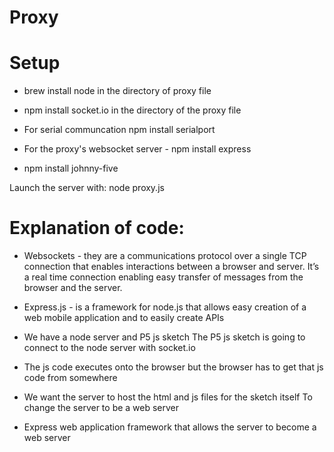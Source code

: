# Proxy

# Setup
* brew install node in the directory of proxy file

* npm install socket.io in the directory of the proxy file

* For serial communcation npm install serialport 

* For the proxy's websocket server - npm install express

* npm install johnny-five

Launch the server with: node proxy.js

# Explanation of code:

* Websockets - they are a communications protocol over a single TCP connection that enables interactions between a browser and server. It’s a real time connection enabling easy transfer of messages from the browser and the server. 
* Express.js - is a framework for node.js that allows easy creation of a web mobile application and to easily create APIs


* We have a node server and P5 js sketch 
The P5 js sketch is going to connect to the node server with socket.io

* The js code executes onto the browser but the browser has to get that js code from somewhere

* We want the server to host the html and js files for the sketch itself 
To change the server to be a web server 

* Express web application framework that allows the server to become a web server   


